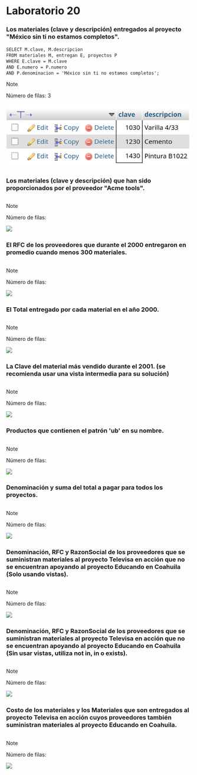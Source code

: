 # Laboratorio 20

### Los materiales (clave y descripción) entregados al proyecto "México sin ti no estamos completos".

```
SELECT M.clave, M.descripcion
FROM materiales M, entregan E, proyectos P
WHERE E.clave = M.clave
AND E.numero = P.numero
AND P.denominacion = 'México sin ti no estamos completos';
```

> [!NOTE]
> Número de filas: 3

![](./imgs/Q1.png)


### Los materiales (clave y descripción) que han sido proporcionados por el proveedor "Acme tools".

```

```

> [!NOTE]
> Número de filas:

![](./imgs/Q0.png)

### El RFC de los proveedores que durante el 2000 entregaron en promedio cuando menos 300 materiales.

```

```

> [!NOTE]
> Número de filas:

![](./imgs/Q0.png)

### El Total entregado por cada material en el año 2000.

```

```

> [!NOTE]
> Número de filas:

![](./imgs/Q0.png)

### La Clave del material más vendido durante el 2001. (se recomienda usar una vista intermedia para su solución)

```

```

> [!NOTE]
> Número de filas:

![](./imgs/Q0.png)

### Productos que contienen el patrón 'ub' en su nombre.

```

```

> [!NOTE]
> Número de filas:

![](./imgs/Q0.png)

### Denominación y suma del total a pagar para todos los proyectos.

```

```

> [!NOTE]
> Número de filas:

![](./imgs/Q0.png)

### Denominación, RFC y RazonSocial de los proveedores que se suministran materiales al proyecto Televisa en acción que no se encuentran apoyando al proyecto Educando en Coahuila (Solo usando vistas).

```

```

> [!NOTE]
> Número de filas:

![](./imgs/Q0.png)

### Denominación, RFC y RazonSocial de los proveedores que se suministran materiales al proyecto Televisa en acción que no se encuentran apoyando al proyecto Educando en Coahuila (Sin usar vistas, utiliza not in, in o exists).

```

```

> [!NOTE]
> Número de filas:

![](./imgs/Q0.png)

### Costo de los materiales y los Materiales que son entregados al proyecto Televisa en acción cuyos proveedores también suministran materiales al proyecto Educando en Coahuila.

```

```

> [!NOTE]
> Número de filas:

![](./imgs/Q0.png)

